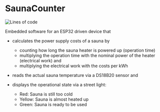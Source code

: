 # SaunaCounter

![Lines of code](https://img.shields.io/tokei/lines/github/Knobrich/SaunaCounter)

Embedded software for an ESP32 driven device that
- calculates the power supply costs of a sauna by
  - counting how long the sauna heater is powered up (operation time)
  - multiplying the operation time with the nominal power of the heater (electrical work) and
  - multiplying the electrical work with the costs per kWh
  
- reads the actual sauna temperature via a DS18B20 sensor and

- displays the operational state via a street light:
  - Red:    Sauna is still too cold
  - Yellow: Sauna is almost heated up
  - Green:  Sauna is ready to be used
